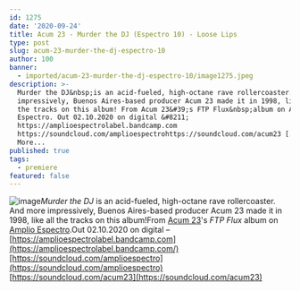 ```yaml
---
id: 1275
date: '2020-09-24'
title: Acum 23 - Murder the DJ (Espectro 10) - Loose Lips
type: post
slug: acum-23-murder-the-dj-espectro-10
author: 100
banner:
  - imported/acum-23-murder-the-dj-espectro-10/image1275.jpeg
description: >-
  Murder the DJ&nbsp;is an acid-fueled, high-octane rave rollercoaster. And more
  impressively, Buenos Aires-based producer Acum 23 made it in 1998, like all
  the tracks on this album! From Acum 23&#39;s FTP Flux&nbsp;album on Amplio
  Espectro. Out 02.10.2020 on digital &#8211;
  https://amplioespectrolabel.bandcamp.com
  https://soundcloud.com/amplioespectrohttps://soundcloud.com/acum23 [...]Read
  More...
published: true
tags:
  - premiere
featured: false
---
```

![image](../imported/acum-23-murder-the-dj-espectro-10/image1275.jpeg)_Murder the DJ_ is an acid-fueled, high-octane rave rollercoaster. And more impressively, Buenos Aires-based producer Acum 23 made it in 1998, like all the tracks on this album!From [Acum 23](https://www.discogs.com/artist/68753-Acum-23)'s _FTP Flux_ album on [Amplio Espectro](https://amplioespectrolabel.bandcamp.com/).Out 02.10.2020 on digital – [https://amplioespectrolabel.bandcamp.com](https://amplioespectrolabel.bandcamp.com/)[https://soundcloud.com/amplioespectro](https://soundcloud.com/amplioespectro)  
[https://soundcloud.com/acum23](https://soundcloud.com/acum23)